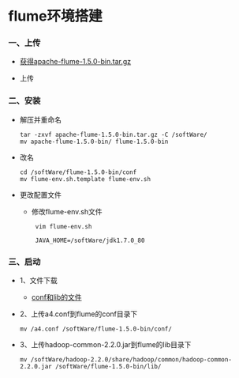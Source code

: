 # flume环境搭建

### 一、上传

* [获得apache-flume-1.5.0-bin.tar.gz](https://github.com/sunnyandgood/BigData/blob/master/flume/apache-flume-1.5.0-bin.tar.gz)

* 上传

### 二、安装

* 解压并重命名

      tar -zxvf apache-flume-1.5.0-bin.tar.gz -C /softWare/
      mv apache-flume-1.5.0-bin/ flume-1.5.0-bin

* 改名

      cd /softWare/flume-1.5.0-bin/conf
      mv flume-env.sh.template flume-env.sh

* 更改配置文件

     * 修改flume-env.sh文件
     
            vim flume-env.sh
            
            JAVA_HOME=/softWare/jdk1.7.0_80     

### 三、启动

* 1、文件下载

     * [conf和lib的文件](https://github.com/sunnyandgood/BigData/blob/master/flume/conflib.zip)

* 2、上传a4.conf到flume的conf目录下

      mv /a4.conf /softWare/flume-1.5.0-bin/conf/

* 3、上传hadoop-common-2.2.0.jar到flume的lib目录下

      mv /softWare/hadoop-2.2.0/share/hadoop/common/hadoop-common-2.2.0.jar /softWare/flume-1.5.0-bin/lib/






